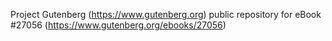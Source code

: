 Project Gutenberg (https://www.gutenberg.org) public repository for eBook #27056 (https://www.gutenberg.org/ebooks/27056)
